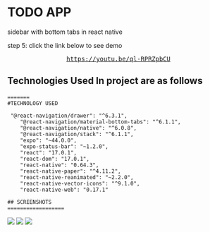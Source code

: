 # TODO APP

sidebar with bottom tabs in react native
<br/>



step 5: click the link below to see demo<br/>
<div align="center">
<pre>
<a href="https://youtu.be/ql-RPRZpbCU">https://youtu.be/ql-RPRZpbCU</a>
</pre>
</div>


## Technologies Used In project are as follows

```
=======
#TECHNOLOGY USED

 "@react-navigation/drawer": "^6.3.1",
    "@react-navigation/material-bottom-tabs": "^6.1.1",
    "@react-navigation/native": "^6.0.8",
    "@react-navigation/stack": "^6.1.1",
    "expo": "~44.0.0",
    "expo-status-bar": "~1.2.0",
    "react": "17.0.1",
    "react-dom": "17.0.1",
    "react-native": "0.64.3",
    "react-native-paper": "^4.11.2",
    "react-native-reanimated": "~2.2.0",
    "react-native-vector-icons": "^9.1.0",
    "react-native-web": "0.17.1"

## SCREENSHOTS
==================
```
<img src="./register.PNG">
<img src="./login.PNG">
<img src="./todolist.PNG">
